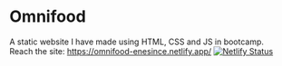 # Omnifood
A static website I have made using HTML, CSS and JS in bootcamp. <br />
Reach the site: https://omnifood-enesince.netlify.app/
[![Netlify Status](https://api.netlify.com/api/v1/badges/45c11ba9-be0a-443a-96af-475c4d1b7b10/deploy-status)](https://app.netlify.com/sites/omnifood-enesince/deploys)
